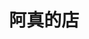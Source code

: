 ---
title: "阿真的店"
description: "阿真的店"
layout: shop
keywords:
  - 美食競賽
  - 台灣美食
  - 美食精選
datePublished: "2025-06-30"
dateModified: "2025-07-06"
city: "新北市"
district: "平溪區"
address: "新北市平溪區靜安路二段402號"
phone: "0932236785"
geo: "25.024333758613057, 121.73883472348255"
google_map: "https://maps.app.goo.gl/caDd2F9jHdYa4BAQA"
footinder: "https://footinder.com.tw/%E6%96%B0%E5%8C%97%E5%B8%82%E5%B9%B3%E6%BA%AA%E5%8D%80/109591/"
official: "https://www.facebook.com/AZhenDeDian/"
award:
  - name: "500盤"
    year: "2024"
    entries:
      - dishes:
          - "白斬雞"

---
